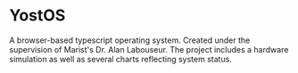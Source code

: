 # YostOS
A browser-based typescript operating system. Created under the supervision of Marist's Dr. Alan Labouseur. The project includes a hardware simulation as well as several charts reflecting system status.
